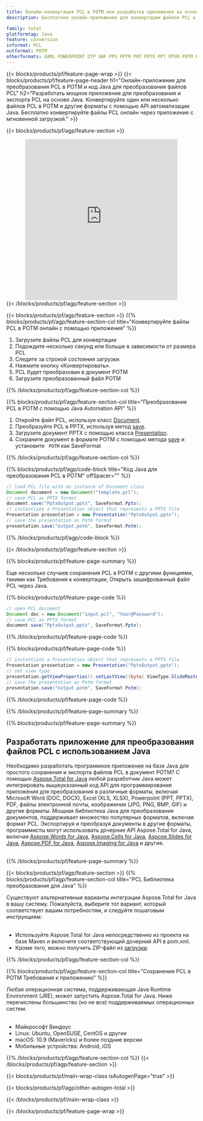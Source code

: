 ```yaml
---
title: Онлайн-конвертация PCL в POTM или разработка приложения на основе Java для конвертации файлов PCL
description: Бесплатное онлайн-приложение для конвертации файлов PCL в POTM. Код библиотеки конвертации Java для документов PCL. 

family: total
platformtag: Java
feature: conversion
informat: PCL
outformat: POTM
otherformats: XAML POWERPOINT OTP SWF PPS PPTM POT POTX PPT PPSM POTM PPSX
---
```

{{< blocks/products/pf/feature-page-wrap >}}
{{< blocks/products/pf/feature-page-header h1="Онлайн-приложение для преобразования PCL в POTM и код Java для преобразования файлов PCL" h2="Разработать мощное приложение для преобразования и экспорта PCL на основе Java. Конвертируйте один или несколько файлов PCL в POTM и другие форматы с помощью API автоматизации Java. Бесплатно конвертируйте файлы PCL онлайн через приложение с мгновенной загрузкой." >}}


{{< blocks/products/pf/agp/feature-section >}}

<div class="container-fluid agp-content bg-white aboutfile box-1 vh100 section nopbtm">
<div class=container>
<div class=row>
<div class="demobox tc col-md-12 padding-0" align="center">

<iframe title="Бесплатное онлайн-приложение для конвертации PCL в POTM" style="border: none; height: 426px;" scrolling="no" src="https://total-conversion-app-65z5r2lp.k8s.dynabic.com/?to=potm&from=pcl" id="child-iframe" width="80%"></iframe>

</div></div>
</div></div>
{{< /blocks/products/pf/agp/feature-section >}}


{{< blocks/products/pf/agp/feature-section >}}
{{% blocks/products/pf/agp/feature-section-col title="Конвертируйте файлы PCL в POTM онлайн с помощью приложения" %}}

1. Загрузите файлы PCL для конвертации
1. Подождите несколько секунд или больше в зависимости от размера PCL
1. Следите за строкой состояния загрузки.
1. Нажмите кнопку «Конвертировать».
1. PCL будет преобразован в документ POTM
1. Загрузите преобразованный файл POTM

{{% /blocks/products/pf/agp/feature-section-col %}}

{{% blocks/products/pf/agp/feature-section-col title="Преобразование PCL в POTM с помощью Java Automation API" %}}


1. Откройте файл PCL, используя класс [Document](https://reference.aspose.com/pdf/java/com.aspose.pdf/Document).
2. Преобразуйте PCL в PPTX, используя метод [save](https://reference.aspose.com/pdf/java/com.aspose.pdf/Document#save-java.lang.String-int-).
3. Загрузите документ PPTX с помощью класса [Presentation](https://reference.aspose.com/slides/java/com.aspose.slides/Presentation).
4. Сохраните документ в формате POTM с помощью метода [save](https://reference.aspose.com/slides/java/com.aspose.slides/Presentation#save-java.lang.String-int-) и установите ` POTM` как SaveFormat



{{% /blocks/products/pf/agp/feature-section-col %}}

{{% blocks/products/pf/agp/code-block title="Код Java для преобразования PCL в POTM" offSpacer="" %}}


```java
// load PCL file with an instance of Document class
Document document = new Document("template.pcl");
// save PCL as PPTX format 
document.save("PptxOutput.pptx", SaveFormat.Pptx); 
// instantiate a Presentation object that represents a PPTX file
Presentation presentation = new Presentation("PptxOutput.pptx");
// save the presentation as Potm format
presentation.save("output.potm", SaveFormat.Potm);   
```



{{% /blocks/products/pf/agp/code-block %}}

{{< /blocks/products/pf/agp/feature-section >}}

{{% blocks/products/pf/feature-page-summary %}}

Еще несколько случаев сохранения PCL в POTM с другими функциями, такими как Требования к конвертации, Открыть зашифрованный файл PCL через Java.

{{% blocks/products/pf/feature-page-code %}}


```java
// open PCL document
Document doc = new Document("input.pcl", "Your@Password");
// save PCL as PPTX format 
document.save("PptxOutput.pptx", SaveFormat.Pptx); 

```


{{% /blocks/products/pf/feature-page-code %}}
{{% blocks/products/pf/feature-page-code %}}


```java
// instantiate a Presentation object that represents a PPTX file
Presentation presentation = new Presentation("PptxOutput.pptx");
// set view type
presentation.getViewProperties().setLastView((byte) ViewType.SlideMasterView);
// save the presentation as Potm format
presentation.save("output.potm", SaveFormat.Potm);    
```


{{% /blocks/products/pf/feature-page-code %}}


{{% /blocks/products/pf/feature-page-summary %}}

{{% blocks/products/pf/feature-page-summary %}}

<h2>Разработать приложение для преобразования файлов PCL с использованием Java</h2>

Необходимо разработать программное приложение на базе Java для простого сохранения и экспорта файлов PCL в документ POTM? С помощью [Aspose.Total for Java](https://products.aspose.com/total/ru/java/) любой разработчик Java может интегрировать вышеуказанный код API для программирования приложения для преобразования в различные форматы, включая Microsoft Word (DOC, DOCX), Excel (XLS, XLSX), Powerpoint (PPT, PPTX), PDF, файлы электронной почты, изображения (JPG, PNG, BMP, GIF) и другие форматы. Мощная библиотека Java для преобразования документов, поддерживает множество популярных форматов, включая формат PCL. Экспортируя и преобразуя документы в другие форматы, программисты могут использовать дочерние API Aspose.Total for Java, включая [Aspose.Words for Java](https://products.aspose.com/words/ru/java/), [Aspose.Cells for Java](https://products.aspose.com/cells/ru/java/), [Aspose.Slides for Java](https://products.aspose.com/slides/ru/java/), [Aspose.PDF for Java](https://products.aspose.com/pdf/ru/java/), [Aspose.Imaging for Java](https://products.aspose.com/imaging/ru/java/) и другие.<br /><br />

{{% /blocks/products/pf/feature-page-summary %}}

{{< blocks/products/pf/agp/feature-section >}}
{{% blocks/products/pf/agp/feature-section-col title="PCL Библиотека преобразования для Java" %}}

Существуют альтернативные варианты интеграции Aspose.Total for Java в вашу систему. Пожалуйста, выберите тот вариант, который соответствует вашим потребностям, и следуйте пошаговым инструкциям:<br /><br />

- Используйте Aspose.Total for Java непосредственно из проекта на базе Maven и включите соответствующий дочерний API в pom.xml.
- Кроме того, можно получить ZIP-файл из [загрузки](https://releases.aspose.com/total/java).

{{% /blocks/products/pf/agp/feature-section-col %}}

{{% blocks/products/pf/agp/feature-section-col title="Сохранение PCL в POTM Требования к приложению" %}}

Любая операционная система, поддерживающая Java Runtime Environment (JRE), может запустить Aspose.Total for Java. Ниже перечислены большинство (но не все) поддерживаемых операционных систем. <br /><br />
- Майкрософт Виндоус
- Linux: Ubuntu, OpenSUSE, CentOS и другие
- macOS: 10.9 (Mavericks) и более поздние версии
- Мобильные устройства: Android, iOS

{{% /blocks/products/pf/agp/feature-section-col %}}
{{< /blocks/products/pf/agp/feature-section >}}

{{< blocks/products/pf/main-wrap-class isAutogenPage="true" >}}

{{< blocks/products/pf/agp/other-autogen-total >}}

{{< /blocks/products/pf/main-wrap-class >}}

{{< /blocks/products/pf/feature-page-wrap >}}